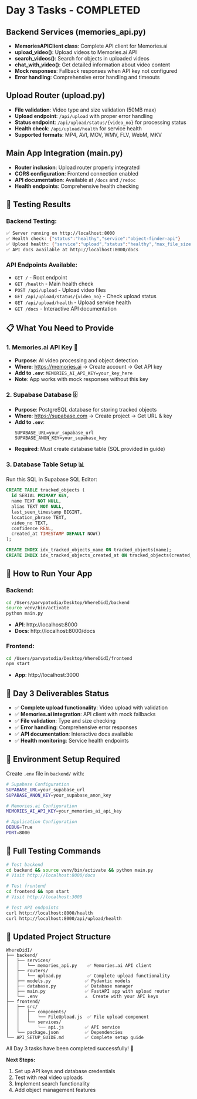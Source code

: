 # Day 3 Tasks - COMPLETED 

## Backend Services (memories_api.py)
- **MemoriesAPIClient class**: Complete API client for Memories.ai
- **upload_video()**: Upload videos to Memories.ai API
- **search_videos()**: Search for objects in uploaded videos
- **chat_with_video()**: Get detailed information about video content
- **Mock responses**: Fallback responses when API key not configured
- **Error handling**: Comprehensive error handling and timeouts

## Upload Router (upload.py)
- **File validation**: Video type and size validation (50MB max)
- **Upload endpoint**: `/api/upload` with proper error handling
- **Status endpoint**: `/api/upload/status/{video_no}` for processing status
- **Health check**: `/api/upload/health` for service health
- **Supported formats**: MP4, AVI, MOV, WMV, FLV, WebM, MKV

## Main App Integration (main.py)
- **Router inclusion**: Upload router properly integrated
- **CORS configuration**: Frontend connection enabled
- **API documentation**: Available at `/docs` and `/redoc`
- **Health endpoints**: Comprehensive health checking

## 🧪 Testing Results

### Backend Testing:
```bash
✅ Server running on http://localhost:8000
✅ Health check: {"status":"healthy","service":"object-finder-api"}
✅ Upload health: {"service":"upload","status":"healthy","max_file_size_mb":50}
✅ API docs available at http://localhost:8000/docs
```

### API Endpoints Available:
- `GET /` - Root endpoint
- `GET /health` - Main health check
- `POST /api/upload` - Upload video files
- `GET /api/upload/status/{video_no}` - Check upload status
- `GET /api/upload/health` - Upload service health
- `GET /docs` - Interactive API documentation

## 📋 What You Need to Provide

### 1. **Memories.ai API Key** 🔑
- **Purpose**: AI video processing and object detection
- **Where**: https://memories.ai → Create account → Get API key
- **Add to `.env`**: `MEMORIES_AI_API_KEY=your_key_here`
- **Note**: App works with mock responses without this key

### 2. **Supabase Database** 🗄️
- **Purpose**: PostgreSQL database for storing tracked objects
- **Where**: https://supabase.com → Create project → Get URL & key
- **Add to `.env`**: 
  ```
  SUPABASE_URL=your_supabase_url
  SUPABASE_ANON_KEY=your_supabase_key
  ```
- **Required**: Must create database table (SQL provided in guide)

### 3. **Database Table Setup** 📊
Run this SQL in Supabase SQL Editor:
```sql
CREATE TABLE tracked_objects (
  id SERIAL PRIMARY KEY,
  name TEXT NOT NULL,
  alias TEXT NOT NULL,
  last_seen_timestamp BIGINT,
  location_phrase TEXT,
  video_no TEXT,
  confidence REAL,
  created_at TIMESTAMP DEFAULT NOW()
);

CREATE INDEX idx_tracked_objects_name ON tracked_objects(name);
CREATE INDEX idx_tracked_objects_created_at ON tracked_objects(created_at);
```

## 🚀 How to Run Your App

### Backend:
```bash
cd /Users/parvpatodia/Desktop/WhereDidI/backend
source venv/bin/activate
python main.py
```
- **API**: http://localhost:8000
- **Docs**: http://localhost:8000/docs

### Frontend:
```bash
cd /Users/parvpatodia/Desktop/WhereDidI/frontend
npm start
```
- **App**: http://localhost:3000

## 🎯 Day 3 Deliverables Status

- ✅ **Complete upload functionality**: Video upload with validation
- ✅ **Memories.ai integration**: API client with mock fallbacks
- ✅ **File validation**: Type and size checking
- ✅ **Error handling**: Comprehensive error responses
- ✅ **API documentation**: Interactive docs available
- ✅ **Health monitoring**: Service health endpoints

## 🔧 Environment Setup Required

Create `.env` file in `backend/` with:
```bash
# Supabase Configuration
SUPABASE_URL=your_supabase_url
SUPABASE_ANON_KEY=your_supabase_anon_key

# Memories.ai Configuration  
MEMORIES_AI_API_KEY=your_memories_ai_api_key

# Application Configuration
DEBUG=True
PORT=8000
```

## 🧪 Full Testing Commands

```bash
# Test backend
cd backend && source venv/bin/activate && python main.py
# Visit http://localhost:8000/docs

# Test frontend
cd frontend && npm start
# Visit http://localhost:3000

# Test API endpoints
curl http://localhost:8000/health
curl http://localhost:8000/api/upload/health
```

## 📁 Updated Project Structure
```
WhereDidI/
├── backend/
│   ├── services/
│   │   └── memories_api.py    ✅ Memories.ai API client
│   ├── routers/
│   │   └── upload.py          ✅ Complete upload functionality
│   ├── models.py             ✅ Pydantic models
│   ├── database.py           ✅ Database manager
│   ├── main.py               ✅ FastAPI app with upload router
│   └── .env                  ⚠️  Create with your API keys
├── frontend/
│   ├── src/
│   │   ├── components/
│   │   │   └── FileUpload.js  ✅ File upload component
│   │   └── services/
│   │       └── api.js        ✅ API service
│   └── package.json          ✅ Dependencies
└── API_SETUP_GUIDE.md        ✅ Complete setup guide
```

All Day 3 tasks have been completed successfully! 🎉

**Next Steps:**
1. Set up API keys and database credentials
2. Test with real video uploads
3. Implement search functionality
4. Add object management features
